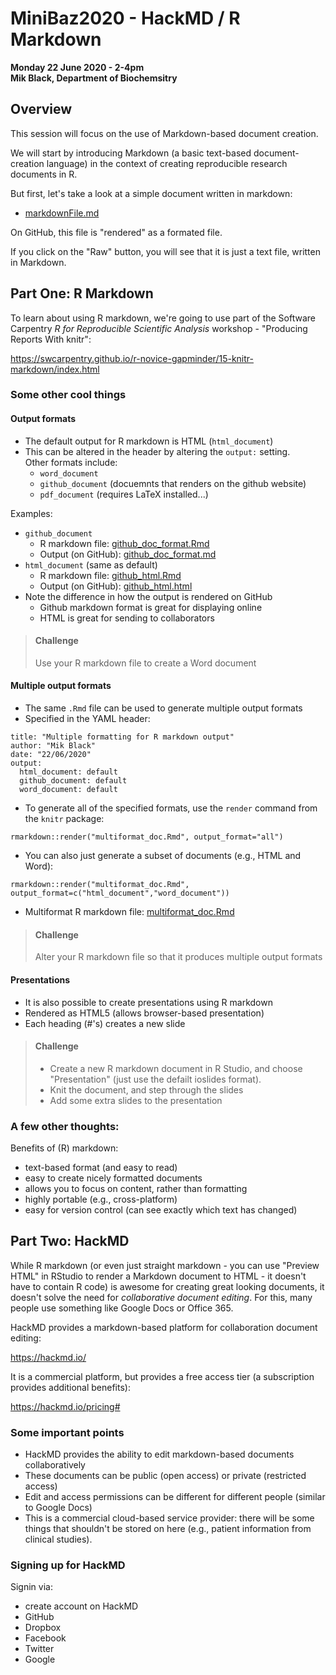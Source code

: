# MiniBaz2020 - HackMD / R Markdown

**Monday 22 June 2020 - 2-4pm**<BR>
**Mik Black, Department of Biochemsitry**

## Overview

This session will focus on the use of Markdown-based document creation.

We will start by introducing Markdown (a basic text-based document-creation language) 
in the context of creating reproducible research documents in R.

But first, let's take a look at a simple document written in markdown:

 * [markdownFile.md](https://github.com/mikblack/MiniBaz2020-HackMD/blob/master/markdownFile.md)

On GitHub, this file is "rendered" as a formated file.

If you click on the "Raw" button, you will see that it is just a text file,
written in Markdown.

## Part One: R Markdown

To learn about using R markdown, we're going to use part of the Software Carpentry 
*R for Reproducible Scientific Analysis* workshop - "Producing Reports With knitr":

https://swcarpentry.github.io/r-novice-gapminder/15-knitr-markdown/index.html

### Some other cool things

#### Output formats

 - The default output for R markdown is HTML (`html_document`) 
 - This can be altered in the header by altering the `output:` setting.  
   Other formats include:
    - `word_document`
    - `github_document` (docuemnts that renders on the github website)
    - `pdf_document` (requires LaTeX installed...)

Examples:

 - `github_document`
    - R markdown file: [github_doc_format.Rmd](https://github.com/mikblack/MiniBaz2020-HackMD/blob/master/github_doc_format.Rmd)
    - Output (on GitHub): [github_doc_format.md](https://github.com/mikblack/MiniBaz2020-HackMD/blob/master/github_doc_format.md)
 - `html_document` (same as default)
     - R markdown file: [github_html.Rmd](https://github.com/mikblack/MiniBaz2020-HackMD/blob/master/github_html.Rmd)
     - Output (on GitHub): [github_html.html](https://github.com/mikblack/MiniBaz2020-HackMD/blob/master/github_html.html)
 - Note the difference in how the output is rendered on GitHub
     - Github markdown format is great for displaying online
     - HTML is great for sending to collaborators

> #### Challenge
> Use your R markdown file to create a Word document

#### Multiple output formats
 
 - The same `.Rmd` file can be used to generate multiple output formats
 - Specified in the YAML header:
```
title: "Multiple formatting for R markdown output"
author: "Mik Black"
date: "22/06/2020"
output: 
  html_document: default
  github_document: default
  word_document: default
```
 - To generate all of the specified formats, use the `render` command from the `knitr` package:
```
rmarkdown::render("multiformat_doc.Rmd", output_format="all")
```
 - You can also just generate a subset of documents (e.g., HTML and Word):
```
rmarkdown::render("multiformat_doc.Rmd", output_format=c("html_document","word_document")) 
```
 - Multiformat R markdown file: [multiformat_doc.Rmd](https://github.com/mikblack/MiniBaz2020-HackMD/blob/master/multiformat_doc.Rmd)

> #### Challenge
> Alter your R markdown file so that it produces multiple output formats

#### Presentations

 - It is also possible to create presentations using R markdown
 - Rendered as HTML5 (allows browser-based presentation)
 - Each heading (#'s) creates a new slide

> #### Challenge
> - Create a new R markdown document in R Studio, and choose "Presentation" (just use the defailt ioslides format).
> - Knit the document, and step through the slides
> - Add some extra slides to the presentation

### A few other thoughts:

Benefits of (R) markdown: 

 - text-based format (and easy to read)
 - easy to create nicely formatted documents
 - allows you to focus on content, rather than formatting
 - highly portable (e.g., cross-platform)
 - easy for version control (can see exactly which text has changed)

## Part Two: HackMD

While R markdown (or even just straight markdown - you can use "Preview HTML" in RStudio
to render a Markdown document to HTML - it doesn't have to contain R code) is awesome for
creating great looking documents, it doesn't solve the need for *collaborative document editing*.
For this, many people use something like Google Docs or Office 365.

HackMD provides a markdown-based platform for collaboration document editing:

https://hackmd.io/

It is a commercial platform, but provides a free access tier (a subscription provides
additional benefits):

https://hackmd.io/pricing#

### Some important points

 - HackMD provides the ability to edit markdown-based documents collaboratively
 - These documents can be public (open access) or private (restricted access)
 - Edit and access permissions can be different for different people (similar to Google Docs)
 - This is a commercial cloud-based service provider: there will be some things that shouldn't be stored on here (e.g., patient information from clinical studies).

### Signing up for HackMD

Signin via:

 - create account on HackMD
 - GitHub 
 - Dropbox 
 - Facebook
 - Twitter
 - Google


